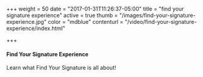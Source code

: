 +++
weight = 50
date = "2017-01-31T11:26:37-05:00"
title = "find your signature experience"
active = true
thumb = "/images/find-your-signature-experience.jpg"
color = "mdblue"
contenturl = "/video/find-your-signature-experience/index.html"

+++

#### Find Your Signature Experience

Learn what Find Your Signature is all about!

